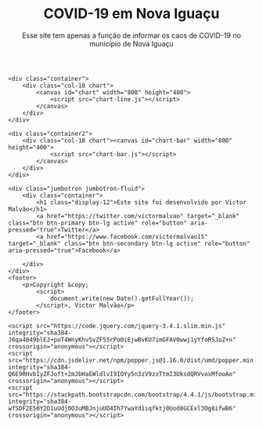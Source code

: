 <!DOCTYPE html>
<html lang="pt-br">

<head>
    <meta charset="UTF-8">
    <meta name="viewport" content="width=device-width, initial-scale=1.0">
    <title>COVID-19(Nova Iguaçu)</title>
    <script src="https://cdn.jsdelivr.net/npm/chart.js@2.9.3/dist/Chart.min.js"></script>
    <script src="https://cdn.jsdelivr.net/npm/chartjs-plugin-datalabels@0.7.0"></script>
    <link rel="stylesheet" href="style.css">
    <link rel="stylesheet" href="https://stackpath.bootstrapcdn.com/bootstrap/4.4.1/css/bootstrap.min.css" integrity="sha384-Vkoo8x4CGsO3+Hhxv8T/Q5PaXtkKtu6ug5TOeNV6gBiFeWPGFN9MuhOf23Q9Ifjh" crossorigin="anonymous">
</head>

<body>
    <header>
        <h1>COVID-19 em Nova Iguaçu</h1>
        <p>Esse site tem apenas a função de informar os caos de COVID-19 no município de Nova Iguaçu</p>
    </header>


    <div class="container">
        <div class="col-18 chart">
            <canvas id="chart" width="800" height="400">
                <script src="chart-line.js"></script>
            </canvas>
        </div>
    </div>

    <div class="container2">
        <div class="col-18 chart"><canvas id="chart-bar" width="800" height="400">
                <script src="chart-bar.js"></script>
            </canvas>
        </div>
    </div>

    <div class="jumbotron jumbotron-fluid">
        <div class="container">
            <h1 class="display-12">Este site foi desenvolvido por Victor Malvão</h1>
            <a href="https://twitter.com/victormalvao" target="_blank" class="btn btn-primary btn-lg active" role="button" aria-pressed="true">Twitter</a>
            <a href="https://www.facebook.com/victormalvao15" target="_blank" class="btn btn-secondary btn-lg active" role="button" aria-pressed="true">Facebook</a>

        </div>
    </div>
    <footer>
        <p>Copyright &copy;
            <script>
                document.write(new Date().getFullYear());
            </script>, Victor Malvão</p>
    </footer>

    <script src="https://code.jquery.com/jquery-3.4.1.slim.min.js" integrity="sha384-J6qa4849blE2+poT4WnyKhv5vZF5SrPo0iEjwBvKU7imGFAV0wwj1yYfoRSJoZ+n" crossorigin="anonymous"></script>
    <script src="https://cdn.jsdelivr.net/npm/popper.js@1.16.0/dist/umd/popper.min.js" integrity="sha384-Q6E9RHvbIyZFJoft+2mJbHaEWldlvI9IOYy5n3zV9zzTtmI3UksdQRVvoxMfooAo" crossorigin="anonymous"></script>
    <script src="https://stackpath.bootstrapcdn.com/bootstrap/4.4.1/js/bootstrap.min.js" integrity="sha384-wfSDF2E50Y2D1uUdj0O3uMBJnjuUD4Ih7YwaYd1iqfktj0Uod8GCExl3Og8ifwB6" crossorigin="anonymous"></script>
</body>

</html>
